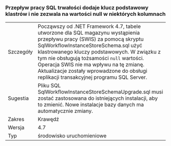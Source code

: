 ### <a name="workflow-sql-persistence-adds-primary-key-clusters-and-disallows-null-values-in-some-columns"></a>Przepływ pracy SQL trwałości dodaje klucz podstawowy klastrów i nie zezwala na wartości null w niektórych kolumnach

|   |   |
|---|---|
|Szczegóły|Począwszy od .NET Framework 4.7, tabele utworzone dla SQL magazynu wystąpienia przepływu pracy (SWIS) za pomocą skryptu SqlWorkflowInstanceStoreSchema.sql użyć klastrowanego kluczy podstawowych. W związku z tym nie obsługują tożsamości <code>null</code> wartości. Operacja SWIS nie ma wpływu na tę zmianę. Aktualizacje zostały wprowadzone do obsługi replikacji transakcyjnej programu SQL Server.|
|Sugestia|Pliku SQL SqlWorkflowInstanceStoreSchemaUpgrade.sql musi zostać zastosowana do istniejących instalacji, aby to zmienić. Nowe instalacje bazy danych ma automatycznie zmiany.|
|Zakres|Krawędź|
|Wersja|4.7|
|Typ|środowisko uruchomieniowe|

